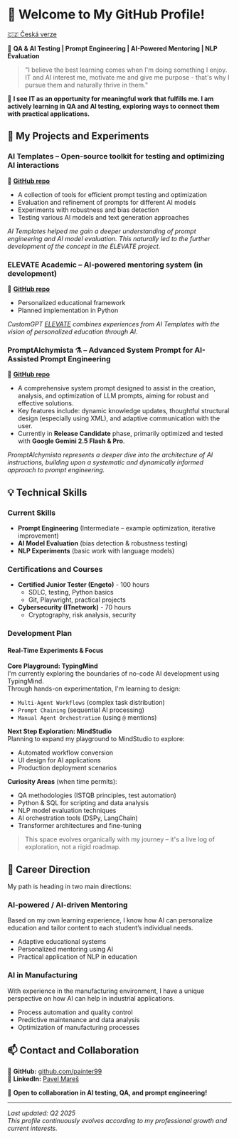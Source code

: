 # 👋 Welcome to My GitHub Profile!

[🇨🇿 Česká verze](https://github.com/painter99/painter99/blob/main/README_CS.md)

🚀 **QA & AI Testing | Prompt Engineering | AI-Powered Mentoring | NLP Evaluation**

> "I believe the best learning comes when I'm doing something I enjoy. IT and AI interest me, motivate me and give me purpose - that's why I pursue them and naturally thrive in them."

🎯 **I see IT as an opportunity for meaningful work that fulfills me. I am actively learning in QA and AI testing, exploring ways to connect them with practical applications.**

## 🎯 My Projects and Experiments

### AI Templates – Open-source toolkit for testing and optimizing AI interactions
🔗 **[GitHub repo](https://github.com/painter99/ai-templates)**
- A collection of tools for efficient prompt testing and optimization
- Evaluation and refinement of prompts for different AI models
- Experiments with robustness and bias detection
- Testing various AI models and text generation approaches

*AI Templates helped me gain a deeper understanding of prompt engineering and AI model evaluation. This naturally led to the further development of the concept in the ELEVATE project.*

### ELEVATE Academic – AI-powered mentoring system (in development)
🔗 **[GitHub repo](https://github.com/painter99/ELEVATE-Academic)**
- Personalized educational framework
- Planned implementation in Python

*CustomGPT [ELEVATE](https://chatgpt.com/g/g-67897b48ea548191849fecba9ac320a2-elevate) combines experiences from AI Templates with the vision of personalized education through AI.*

### PromptAlchymista ⚗️ – Advanced System Prompt for AI-Assisted Prompt Engineering
🔗 **[GitHub repo](https://github.com/painter99/PromptAlchymista)**
- A comprehensive system prompt designed to assist in the creation, analysis, and optimization of LLM prompts, aiming for robust and effective solutions.
- Key features include: dynamic knowledge updates, thoughtful structural design (especially using XML), and adaptive communication with the user.
- Currently in **Release Candidate** phase, primarily optimized and tested with **Google Gemini 2.5 Flash & Pro**.

*PromptAlchymista represents a deeper dive into the architecture of AI instructions, building upon a systematic and dynamically informed approach to prompt engineering.*


## 💡 Technical Skills

### Current Skills
- **Prompt Engineering** (Intermediate – example optimization, iterative improvement)
- **AI Model Evaluation** (bias detection & robustness testing)
- **NLP Experiments** (basic work with language models)

### Certifications and Courses
- **Certified Junior Tester (Engeto)** - 100 hours
  * SDLC, testing, Python basics
  * Git, Playwright, practical projects
- **Cybersecurity (ITnetwork)** - 70 hours
  * Cryptography, risk analysis, security

### Development Plan

#### Real-Time Experiments & Focus

**Core Playground: TypingMind**  
I'm currently exploring the boundaries of no-code AI development using TypingMind.  
Through hands-on experimentation, I'm learning to design:
- `Multi-Agent Workflows` (complex task distribution)  
- `Prompt Chaining` (sequential AI processing)  
- `Manual Agent Orchestration` (using `@` mentions)  

**Next Step Exploration: MindStudio**  
Planning to expand my playground to MindStudio to explore:
- Automated workflow conversion  
- UI design for AI applications  
- Production deployment scenarios  

**Curiosity Areas** (when time permits):  
- QA methodologies (ISTQB principles, test automation)  
- Python & SQL for scripting and data analysis  
- NLP model evaluation techniques  
- AI orchestration tools (DSPy, LangChain)  
- Transformer architectures and fine-tuning  

> This space evolves organically with my journey – it's a live log of exploration, not a rigid roadmap.

## 🎯 Career Direction

My path is heading in two main directions:

### AI-powered / AI-driven Mentoring
Based on my own learning experience, I know how AI can personalize education and tailor content to each student’s individual needs.
- Adaptive educational systems
- Personalized mentoring using AI
- Practical application of NLP in education

### AI in Manufacturing
With experience in the manufacturing environment, I have a unique perspective on how AI can help in industrial applications.
- Process automation and quality control
- Predictive maintenance and data analysis
- Optimization of manufacturing processes

## 📫 Contact and Collaboration

🔗 **GitHub:** [github.com/painter99](https://github.com/painter99)  
🔗 **LinkedIn:** [Pavel Mareš](https://linkedin.com/in/pavel-mares-p99)

💬 **Open to collaboration in AI testing, QA, and prompt engineering!**

---

*Last updated: Q2 2025  
This profile continuously evolves according to my professional growth and current interests.*
